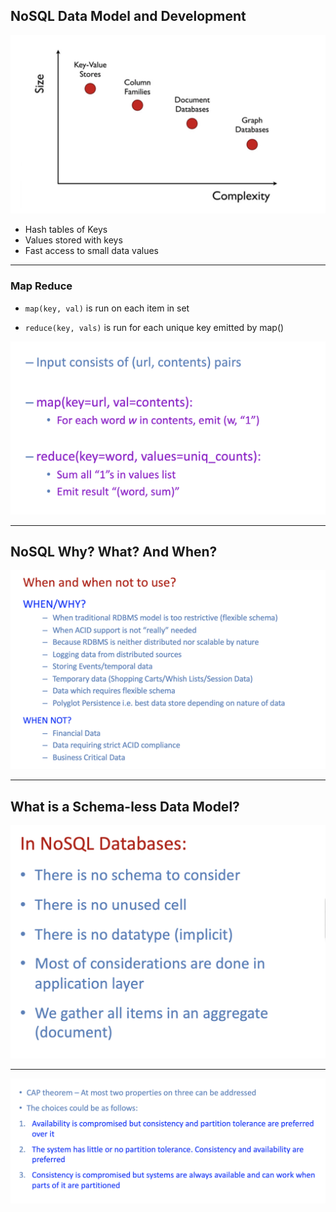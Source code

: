 ## NoSQL Data Model and Development

![](img/2021-04-05-23-19-14.png)

- Hash tables of Keys
- Values stored with keys
- Fast access to small data values

---

### Map Reduce

- `map(key, val)` is run on each item in set

- `reduce(key, vals)` is run for each unique key emitted by map()

![](img/2021-04-05-23-22-27.png)

---

## NoSQL Why? What? And When?

![](img/2021-04-05-23-26-29.png)

---

## What is a Schema-less Data Model?

![](img/2021-04-05-23-30-15.png)

---

![](img/2021-04-05-23-38-31.png)